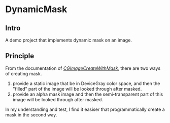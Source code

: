 DynamicMask
=====================

Intro
-----------

A demo project that implements dynamic mask on an image.

Principle
-----------

From the documentation of *[CGImageCreateWithMask](http://developer.apple.com/library/mac/documentation/GraphicsImaging/Reference/CGImage/Reference/reference.html#//apple_ref/c/func/CGImageCreateWithMask)*, there are two ways of creating mask.

1. provide a static image that be in DeviceGray color space, and then the "filled" part of the image will be looked through after masked.
2. provide an alpha mask image and then the semi-transparent part of this image will be looked through after masked.

In my understanding and test, I find it easiser that programmatically create a mask in the second way.